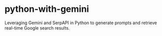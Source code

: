 # python-with-gemini
Leveraging Gemini and SerpAPI in Python to generate prompts and retrieve real-time Google search results.
